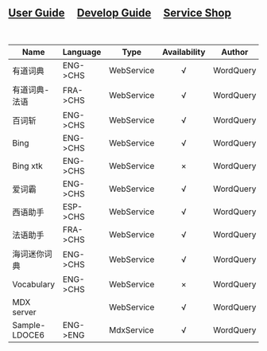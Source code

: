
## [User Guide](README.md) &nbsp;&nbsp;&nbsp;&nbsp;[Develop Guide](develop.md) &nbsp;&nbsp;&nbsp;&nbsp;[<u>Service Shop</u>](shop.md) 

<br>

Name | Language | Type | Availability | Author  | Download
-----|-----------|-----|:---------------:|--------|----------
有道词典|ENG->CHS|WebService|       √     |WordQuery|[Download](https://raw.githubusercontent.com/finalion/WordQuery/master/wquery/service/youdao.py)
有道词典-法语|FRA->CHS|WebService|       √     |WordQuery|[Download](https://raw.githubusercontent.com/finalion/WordQuery/master/wquery/service/youdaofr.py)
百词斩|ENG->CHS|WebService|       √     |WordQuery|[Download](https://raw.githubusercontent.com/finalion/WordQuery/master/wquery/service/baicizhan.py)
Bing|ENG->CHS|WebService|       √     |WordQuery|[Download](https://raw.githubusercontent.com/finalion/WordQuery/master/wquery/service/bing.py)
Bing xtk|ENG->CHS|WebService|       ×     |WordQuery|[Download](https://raw.githubusercontent.com/finalion/WordQuery/master/wquery/service/bing3tp.py)
爱词霸|ENG->CHS|WebService|       √     |WordQuery|[Download](https://raw.githubusercontent.com/finalion/WordQuery/master/wquery/service/iciba.py)
西语助手|ESP->CHS|WebService|       √     |WordQuery|[Download](https://raw.githubusercontent.com/finalion/WordQuery/master/wquery/service/youdao.py)
法语助手|FRA->CHS|WebService|       √     |WordQuery|[Download](https://raw.githubusercontent.com/finalion/WordQuery/master/wquery/service/youdao.py)
海词迷你词典|ENG->CHS|WebService|       √     |WordQuery|[Download](https://raw.githubusercontent.com/finalion/WordQuery/master/wquery/service/youdao.py)
Vocabulary|ENG->CHS|WebService|       ×    |WordQuery|[Download](https://raw.githubusercontent.com/finalion/WordQuery/c4672cc3be8656883b0286278fb9e469e372d864/wquery/service/vocabulary.py)
MDX server|   |WebService|       √   |WordQuery|[Download](https://raw.githubusercontent.com/finalion/WordQuery/master/wquery/service/remotemdx.py)
Sample-LDOCE6|ENG->ENG|MdxService|       √   |WordQuery|[Download](https://raw.githubusercontent.com/finalion/WordQuery/master/wquery/service/LDOCE6.py)
